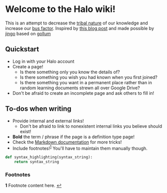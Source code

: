 # Welcome to the Halo wiki!

This is an attempt to decrease the [tribal nature](https://en.wikipedia.org/wiki/Tribal_knowledge) of our knowledge and increase our [bus factor](https://en.wikipedia.org/wiki/Bus_factor).  Inspired by [this blog post](https://blog.pusher.com/learnt-making-company-wiki/) and made possible by [jingo](https://github.com/claudioc/jingo) based on [gollum](https://github.com/gollum/gollum)

## Quickstart
 - Log in with your Halo account
 - Create a page!
   - Is there something only you know the details of?
   - Is there something you wish you had known when you first joined?
   - Is there something you want in a permanent place rather than in random learning documents strewn all over Google Drive?
 - Don't be afraid to create an incomplete page and ask others to fill in!
 
## To-dos when writing
 - Provide internal and external links!
   - Don't be afraid to link to nonexistent internal links you believe should exist!
 - **Bold** the term / phrase if the page is a definition type page!
 - Check the [Markdown documentation](http://daringfireball.net/projects/markdown/) for more tricks!
 - Include footnotes!<sup id="a1">[1](#f1)</sup>  You'll have to maintain them manually though.


```python
def syntax_highlighting(syntax_string):
    return syntax_string
```
 
 ### Footnotes
 <b id="f1">1</b> Footnote content here. [↩](#a1)
